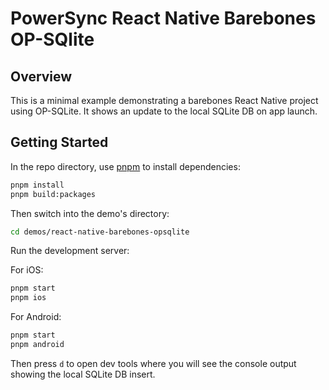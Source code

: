 # PowerSync React Native Barebones OP-SQlite

## Overview

This is a minimal example demonstrating a barebones React Native project using OP-SQLite. It shows an update to the local SQLite DB on app launch.


## Getting Started

In the repo directory, use [pnpm](https://pnpm.io/installation) to install dependencies:

```bash
pnpm install
pnpm build:packages
```

Then switch into the demo's directory:

```bash
cd demos/react-native-barebones-opsqlite
```

Run the development server:

For iOS:
```bash
pnpm start
pnpm ios
```

For Android:
```bash
pnpm start
pnpm android
```

Then press `d` to open dev tools where you will see the console output showing the local SQLite DB insert.
